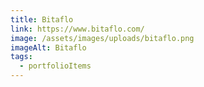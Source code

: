 ```yaml
---
title: Bitaflo
link: https://www.bitaflo.com/
image: /assets/images/uploads/bitaflo.png
imageAlt: Bitaflo
tags:
  - portfolioItems
---
```

